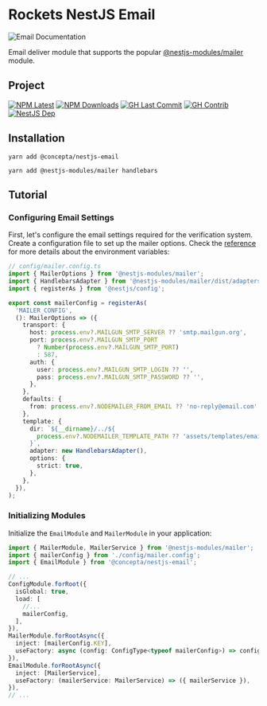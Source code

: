 # Rockets NestJS Email

![Email Documentation](https://img.shields.io/badge/Email-Documentation-blue?logo=mailchimp)

Email deliver module that supports the popular
[@nestjs-modules/mailer](https://www.npmjs.com/package/@nestjs-modules/mailer) module.

## Project

[![NPM Latest](https://img.shields.io/npm/v/@concepta/nestjs-email)](https://www.npmjs.com/package/@concepta/nestjs-email)
[![NPM Downloads](https://img.shields.io/npm/dw/@conceptadev/nestjs-email)](https://www.npmjs.com/package/@concepta/nestjs-email)
[![GH Last Commit](https://img.shields.io/github/last-commit/conceptadev/rockets?logo=github)](https://github.com/conceptadev/rockets)
[![GH Contrib](https://img.shields.io/github/contributors/conceptadev/rockets?logo=github)](https://github.com/conceptadev/rockets/graphs/contributors)
[![NestJS Dep](https://img.shields.io/github/package-json/dependency-version/conceptadev/rockets/@nestjs/common?label=NestJS&logo=nestjs&filename=packages%2Fnestjs-core%2Fpackage.json)](https://www.npmjs.com/package/@nestjs/common)

## Installation

`yarn add @concepta/nestjs-email`

`yarn add @nestjs-modules/mailer handlebars`

## Tutorial

### Configuring Email Settings

First, let's configure the email settings required for the verification system. Create a configuration file to set up the mailer options. Check the [reference](#reference) for more details about the environment variables:

```ts
// config/mailer.config.ts
import { MailerOptions } from '@nestjs-modules/mailer';
import { HandlebarsAdapter } from '@nestjs-modules/mailer/dist/adapters/handlebars.adapter';
import { registerAs } from '@nestjs/config';

export const mailerConfig = registerAs(
  'MAILER_CONFIG',
  (): MailerOptions => ({
    transport: {
      host: process.env?.MAILGUN_SMTP_SERVER ?? 'smtp.mailgun.org',
      port: process.env?.MAILGUN_SMTP_PORT
        ? Number(process.env?.MAILGUN_SMTP_PORT)
        : 587,
      auth: {
        user: process.env?.MAILGUN_SMTP_LOGIN ?? '',
        pass: process.env?.MAILGUN_SMTP_PASSWORD ?? '',
      },
    },
    defaults: {
      from: process.env?.NODEMAILER_FROM_EMAIL ?? 'no-reply@email.com',
    },
    template: {
      dir: `${__dirname}/../${
        process.env?.NODEMAILER_TEMPLATE_PATH ?? 'assets/templates/email'
      }`,
      adapter: new HandlebarsAdapter(),
      options: {
        strict: true,
      },
    },
  }),
);
```

### Initializing Modules

Initialize the `EmailModule` and `MailerModule` in your application:

```ts
import { MailerModule, MailerService } from '@nestjs-modules/mailer';
import { mailerConfig } from './config/mailer.config';
import { EmailModule } from '@concepta/nestjs-email';

// ...
ConfigModule.forRoot({
  isGlobal: true,
  load: [
    //...
    mailerConfig,
  ],
}),
MailerModule.forRootAsync({
  inject: [mailerConfig.KEY],
  useFactory: async (config: ConfigType<typeof mailerConfig>) => config,
}),
EmailModule.forRootAsync({
  inject: [MailerService],
  useFactory: (mailerService: MailerService) => ({ mailerService }),
}),
// ...
```

